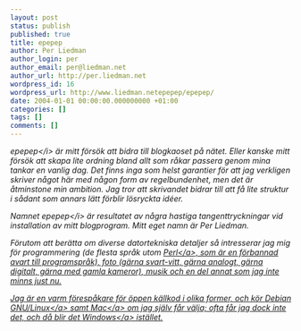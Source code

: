 ```yaml
---
layout: post
status: publish
published: true
title: epepep
author: Per Liedman
author_login: per
author_email: per@liedman.net
author_url: http://per.liedman.net
wordpress_id: 16
wordpress_url: http://www.liedman.netepepep/epepep/
date: 2004-01-01 00:00:00.000000000 +01:00
categories: []
tags: []
comments: []
---
```

<i>epepep<&#47;i> &auml;r mitt f&ouml;rs&ouml;k att bidra till blogkaoset p&aring; n&auml;tet. Eller kanske mitt f&ouml;rs&ouml;k att skapa lite ordning bland allt som r&aring;kar passera genom mina tankar en vanlig dag. Det finns inga som helst garantier f&ouml;r att jag verkligen skriver n&aring;got h&auml;r med n&aring;gon form av regelbundenhet, men det &auml;r &aring;tminstone min ambition. Jag tror att skrivandet bidrar till att f&aring; lite struktur i s&aring;dant som annars l&auml;tt f&ouml;rblir l&ouml;sryckta id&eacute;er.

Namnet <i>epepep<&#47;i> &auml;r resultatet av n&aring;gra hastiga tangenttryckningar vid installation av mitt blogprogram. Mitt eget namn &auml;r Per Liedman.

F&ouml;rutom att ber&auml;tta om diverse datortekniska detaljer s&aring; intresserar jag mig f&ouml;r programmering (de flesta spr&aring;k utom <a href="http:&#47;&#47;www.perl.com">Perl<&#47;a>, som &auml;r en f&ouml;rbannad avart till programspr&aring;k), foto (g&auml;rna svart-vitt, g&auml;rna analogt, g&auml;rna digitalt, g&auml;rna med gamla kameror), musik och en del annat som jag inte minns just nu.

Jag &auml;r en varm f&ouml;resp&aring;kare f&ouml;r &ouml;ppen k&auml;llkod i olika former, och k&ouml;r <a href="http:&#47;&#47;www.debian.org">Debian GNU&#47;Linux<&#47;a> samt <a href="http:&#47;&#47;www.apple.com">Mac<&#47;a> om jag sj&auml;lv f&aring;r v&auml;lja; ofta f&aring;r jag dock inte det, och d&aring; blir det <a href="http:&#47;&#47;www.microsoft.com&#47;windows">Windows<&#47;a> ist&auml;llet.

